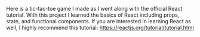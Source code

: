 Here is a tic-tac-toe game I made as I went along with the official React tutorial. With this project I learned the basics of React including props, state, and functional components. If you are interested in learning React as well, I highly recommend this tutorial: https://reactjs.org/tutorial/tutorial.html 
